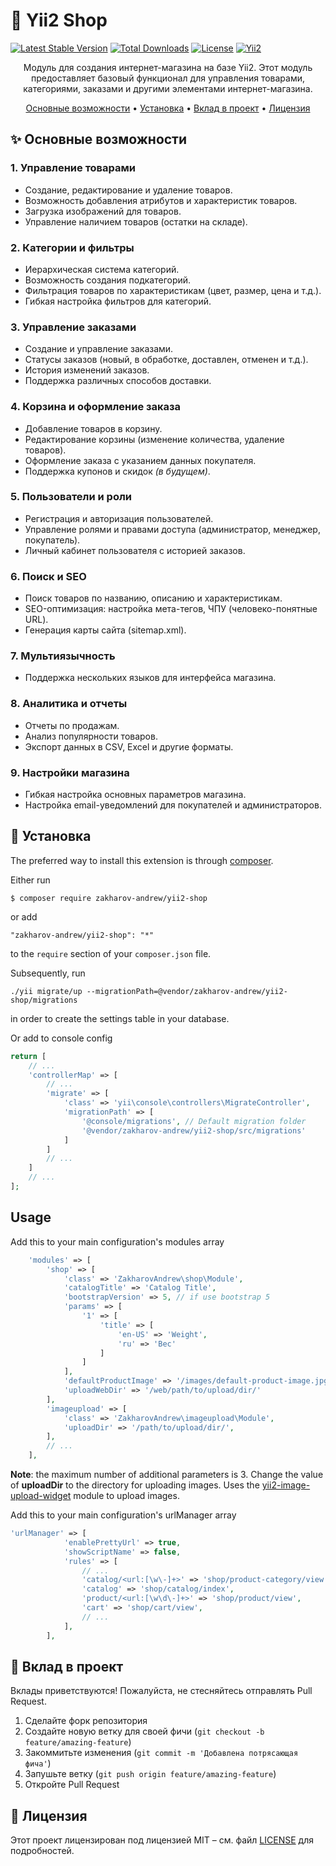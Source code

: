 # 🚀 Yii2 Shop

[![Latest Stable Version](https://poser.pugx.org/zakharov-andrew/yii2-shop/v/stable)](https://packagist.org/packages/zakharov-andrew/yii2-shop)
[![Total Downloads](https://poser.pugx.org/zakharov-andrew/yii2-shop/downloads)](https://packagist.org/packages/zakharov-andrew/yii2-shop)
[![License](https://poser.pugx.org/zakharov-andrew/yii2-shop/license)](https://packagist.org/packages/zakharov-andrew/yii2-shop)
[![Yii2](https://img.shields.io/badge/Powered_by-Yii_Framework-green.svg?style=flat)](http://www.yiiframework.com/)

<p align="center">
Модуль для создания интернет-магазина на базе Yii2. Этот модуль предоставляет базовый функционал для управления товарами, категориями, заказами и другими элементами интернет-магазина.
</p>

<p align="center">
  <a href="#-основные-возможности">Основные возможности</a> •
  <a href="#-установка">Установка</a> •
  <a href="#-вклад-в-проект">Вклад в проект</a> •
  <a href="#-лицензия">Лицензия</a>
</p>

## ✨ Основные возможности

### 1. **Управление товарами**
- Создание, редактирование и удаление товаров.
- Возможность добавления атрибутов и характеристик товаров.
- Загрузка изображений для товаров.
- Управление наличием товаров (остатки на складе).

### 2. **Категории и фильтры**
- Иерархическая система категорий.
- Возможность создания подкатегорий.
- Фильтрация товаров по характеристикам (цвет, размер, цена и т.д.).
- Гибкая настройка фильтров для категорий.

### 3. **Управление заказами**
- Создание и управление заказами.
- Статусы заказов (новый, в обработке, доставлен, отменен и т.д.).
- История изменений заказов.
- Поддержка различных способов доставки.

### 4. **Корзина и оформление заказа**
- Добавление товаров в корзину.
- Редактирование корзины (изменение количества, удаление товаров).
- Оформление заказа с указанием данных покупателя.
- Поддержка купонов и скидок *(в будущем)*.

### 5. **Пользователи и роли**
- Регистрация и авторизация пользователей.
- Управление ролями и правами доступа (администратор, менеджер, покупатель).
- Личный кабинет пользователя с историей заказов.

### 6. **Поиск и SEO**
- Поиск товаров по названию, описанию и характеристикам.
- SEO-оптимизация: настройка мета-тегов, ЧПУ (человеко-понятные URL).
- Генерация карты сайта (sitemap.xml).

### 7. **Мультиязычность**
- Поддержка нескольких языков для интерфейса магазина.

### 8. **Аналитика и отчеты**
- Отчеты по продажам.
- Анализ популярности товаров.
- Экспорт данных в CSV, Excel и другие форматы.

### 9. **Настройки магазина**
- Гибкая настройка основных параметров магазина.
- Настройка email-уведомлений для покупателей и администраторов.


## 🚀 Установка

The preferred way to install this extension is through [composer](http://getcomposer.org/download/).

Either run

```
$ composer require zakharov-andrew/yii2-shop
```
or add

```
"zakharov-andrew/yii2-shop": "*"
```

to the ```require``` section of your ```composer.json``` file.

Subsequently, run

```
./yii migrate/up --migrationPath=@vendor/zakharov-andrew/yii2-shop/migrations
```

in order to create the settings table in your database.

Or add to console config

```php
return [
    // ...
    'controllerMap' => [
        // ...
        'migrate' => [
            'class' => 'yii\console\controllers\MigrateController',
            'migrationPath' => [
                '@console/migrations', // Default migration folder
                '@vendor/zakharov-andrew/yii2-shop/src/migrations'
            ]
        ]
        // ...
    ]
    // ...
];
```

## Usage

Add this to your main configuration's modules array

```php
    'modules' => [
        'shop' => [
            'class' => 'ZakharovAndrew\shop\Module',
            'catalogTitle' => 'Catalog Title',
            'bootstrapVersion' => 5, // if use bootstrap 5
            'params' => [
                '1' => [
                    'title' => [
                        'en-US' => 'Weight',
                        'ru' => 'Вес'
                    ]
                ]
            ],
            'defaultProductImage' => '/images/default-product-image.jpg', // Path to the default image for a product
            'uploadWebDir' => '/web/path/to/upload/dir/'
        ],
        'imageupload' => [
            'class' => 'ZakharovAndrew\imageupload\Module',
            'uploadDir' => '/path/to/upload/dir/',
        ],
        // ...
    ],
```
**Note**: the maximum number of additional parameters is 3. Change the value of **uploadDir** to the directory for uploading images. Uses the [yii2-image-upload-widget](https://github.com/ZakharovAndrew/yii2-image-upload-widget) module to upload images.

Add this to your main configuration's urlManager array

```php
'urlManager' => [
            'enablePrettyUrl' => true,
            'showScriptName' => false,
            'rules' => [
                // ...
                'catalog/<url:[\w\-]+>' => 'shop/product-category/view',
                'catalog' => 'shop/catalog/index',
                'product/<url:[\w\d\-]+>' => 'shop/product/view',
                'cart' => 'shop/cart/view',
                // ...
            ],
        ],
```

## 👥 Вклад в проект

Вклады приветствуются! Пожалуйста, не стесняйтесь отправлять Pull Request.

1. Сделайте форк репозитория
2. Создайте новую ветку для своей фичи (`git checkout -b feature/amazing-feature`)
3. Закоммитьте изменения (`git commit -m 'Добавлена потрясающая фича'`)
4. Запушьте ветку (`git push origin feature/amazing-feature`)
5. Откройте Pull Request

## 📄 Лицензия

Этот проект лицензирован под лицензией MIT – см. файл [LICENSE](LICENSE) для подробностей.
